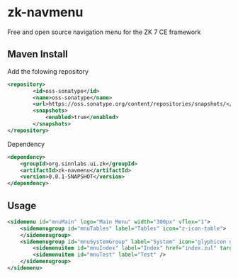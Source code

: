 # zk-navmenu

Free and open source navigation menu for the ZK 7 CE framework

## Maven Install

Add the folowing repository
```xml
<repository>
        <id>oss-sonatype</id>
        <name>oss-sonatype</name>
        <url>https://oss.sonatype.org/content/repositories/snapshots/</url>
        <snapshots>
            <enabled>true</enabled>
        </snapshots>
</repository>
```

Dependency
```xml
<dependency>
	<groupId>org.sinnlabs.ui.zk</groupId>
	<artifactId>zk-navmenu</artifactId>
	<version>0.0.1-SNAPSHOT</version>
</dependency>
```

## Usage

```xml
<sidemenu id="mnuMain" logo="Main Menu" width="300px" vflex="1">
	<sidemenugroup id="mnuTables" label="Tables" icon="z-icon-table">
	</sidemenugroup>
	<sidemenugroup id="mnuSystemGroup" label="System" icon="glyphicon glyphicon-cog">
		<sidemenuitem id="mnuIndex" label="Index" href="index.zul" target="frMain"/>
		<sidemenuitem id="mnuTest" label="Test" />
	</sidemenugroup>
</sidemenu>
```